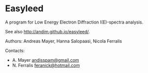 Easyleed
========

A program for Low Energy Electron Diffraction I(E)-spectra analysis. 

See also http://andim.github.io/easyleed/. 

Authors: Andreas Mayer, Hanna Salopaasi, Nicola Ferralis

Contacts:
- A. Mayer <andisspam@gmail.com>
- N. Ferralis <feranick@hotmail.com>
